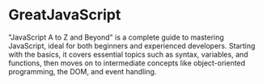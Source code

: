 # GreatJavaScript
"JavaScript A to Z and Beyond" is a complete guide to mastering JavaScript, ideal for both beginners and experienced developers. Starting with the basics, it covers essential topics such as syntax, variables, and functions, then moves on to intermediate concepts like object-oriented programming, the DOM, and event handling.
